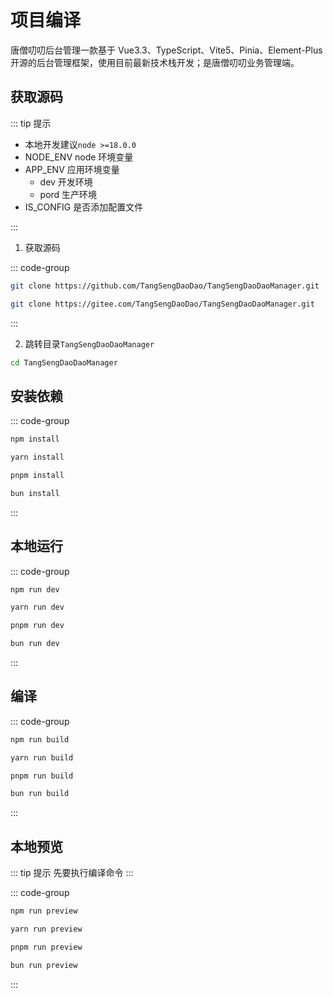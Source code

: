 # 项目编译

唐僧叨叨后台管理一款基于 Vue3.3、TypeScript、Vite5、Pinia、Element-Plus 开源的后台管理框架，使用目前最新技术栈开发；是唐僧叨叨业务管理端。

## 获取源码

::: tip 提示

- 本地开发建议`node >=18.0.0`
- NODE_ENV node 环境变量
- APP_ENV 应用环境变量
  - dev 开发环境
  - pord 生产环境
- IS_CONFIG 是否添加配置文件

:::

1. 获取源码

::: code-group

```sh [github]
git clone https://github.com/TangSengDaoDao/TangSengDaoDaoManager.git
```

```sh [gitee]
git clone https://gitee.com/TangSengDaoDao/TangSengDaoDaoManager.git
```

:::

2. 跳转目录`TangSengDaoDaoManager`

```sh [terminal]
cd TangSengDaoDaoManager
```

## 安装依赖

::: code-group

```sh [npm]
npm install
```

```sh [yarn]
yarn install
```

```sh [pnpm]
pnpm install
```

```sh [bun]
bun install
```

:::

## 本地运行

::: code-group

```sh [npm]
npm run dev
```

```sh [yarn]
yarn run dev
```

```sh [pnpm]
pnpm run dev
```

```sh [bun]
bun run dev
```

:::

## 编译

::: code-group

```sh [npm]
npm run build
```

```sh [yarn]
yarn run build
```

```sh [pnpm]
pnpm run build
```

```sh [bun]
bun run build
```

:::

## 本地预览

::: tip 提示
先要执行编译命令
:::

::: code-group

```sh [npm]
npm run preview
```

```sh [yarn]
yarn run preview
```

```sh [pnpm]
pnpm run preview
```

```sh [bun]
bun run preview
```

:::
